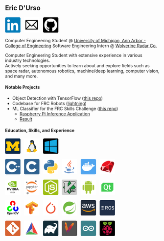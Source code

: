 ## Eric D'Urso

<a href="https://www.linkedin.com/in/edurso/"><img height="50" src="https://github.com/edurso/edurso/blob/master/img/linkedin.png"></a>&nbsp;&nbsp;
<a href="mailto:edurso862@gmail.com"><img height="50" src="https://github.com/edurso/edurso/blob/master/img/email.png"></a>&nbsp;&nbsp;
<a href="https://www.github.com/edurso/"><img height="50" src="https://github.com/edurso/edurso/blob/master/img/github.png"></a>&nbsp;&nbsp;

Computer Engineering Student @ [University of Michigan, Ann Arbor - College of Engineering](https://www.engin.umich.edu/)
Software Engineering Intern @ [Wolverine Radar Co.](https://www.linkedin.com/company/wolverine-radar-company/)

Computer Engineering Student with extensive experience in various industry technologies.\
Actively seeking opportunities to learn about and explore fields such as space radar, autonomous robotics, machine/deep learning, computer vision, and many more.

#### Notable Projects

- Object Detection with TensorFlow ([this repo](https://github.com/edurso/obj-detect))
- Codebase for FRC Robots ([lightning](https://github.com/frc-862/lightning))
- ML Classifier for the FRC Skills Challenge ([this repo](https://github.com/frc-862/galactic-search-nb))
  - [Raspberry Pi Inference Application](https://github.com/frc-862/mcqueen-vision)
  - [Result](https://lightningrobotics.smugmug.com/2020-21-Folder/n-jZqhV9/2021---Skills-Challenge-Videos/i-pNbf3jw/A)

#### Education, Skills, and Experience

<a href="https://www.engin.umich.edu/"><img height="50" src="https://github.com/edurso/edurso/blob/master/img/um.png"></a>&nbsp;&nbsp;
<img height="50" src="https://github.com/edurso/edurso/blob/master/img/linux.png">&nbsp;&nbsp;
<img height="50" src="https://github.com/edurso/edurso/blob/master/img/windows.png">&nbsp;&nbsp;

<img height="50" src="https://github.com/edurso/edurso/blob/master/img/cpp.png">&nbsp;&nbsp;
<img height="50" src="https://github.com/edurso/edurso/blob/master/img/c.png">&nbsp;&nbsp;
<img height="50" src="https://github.com/edurso/edurso/blob/master/img/python.png">&nbsp;&nbsp;
<img height="50" src="https://github.com/edurso/edurso/blob/master/img/java.png">&nbsp;&nbsp;
<img height="50" src="https://github.com/edurso/edurso/blob/master/img/docker.png">&nbsp;&nbsp;
<img height="50" src="https://github.com/edurso/edurso/blob/master/img/ruby.png">&nbsp;&nbsp;

<img height="50" src="https://github.com/edurso/edurso/blob/master/img/cuda.png">&nbsp;&nbsp;
<img height="50" src="https://github.com/edurso/edurso/blob/master/img/jupyter.png">&nbsp;&nbsp;
<img height="50" src="https://github.com/edurso/edurso/blob/master/img/node.png">&nbsp;&nbsp;
<img height="50" src="https://github.com/edurso/edurso/blob/master/img/vim.png">&nbsp;&nbsp;
<img height="50" src="https://github.com/edurso/edurso/blob/master/img/android.png">&nbsp;&nbsp;
<img height="50" src="https://github.com/edurso/edurso/blob/master/img/qt.png">&nbsp;&nbsp;

<img height="50" src="https://github.com/edurso/edurso/blob/master/img/opencv.png">&nbsp;&nbsp;
<img height="50" src="https://github.com/edurso/edurso/blob/master/img/tf.png">&nbsp;&nbsp;
<img height="50" src="https://github.com/edurso/edurso/blob/master/img/pytorch.png">&nbsp;&nbsp;
<img height="50" src="https://github.com/edurso/edurso/blob/master/img/spring.png">&nbsp;&nbsp;
<img height="50" src="https://github.com/edurso/edurso/blob/master/img/aws.png">&nbsp;&nbsp;
<img height="50" src="https://github.com/edurso/edurso/blob/master/img/ros.png">&nbsp;&nbsp;

<img height="50" src="https://github.com/edurso/edurso/blob/master/img/git.png">&nbsp;&nbsp;
<img height="50" src="https://github.com/edurso/edurso/blob/master/img/cmake.png">&nbsp;&nbsp;
<img height="50" src="https://github.com/edurso/edurso/blob/master/img/gradle.png">&nbsp;&nbsp;
<img height="50" src="https://github.com/edurso/edurso/blob/master/img/maven.png">&nbsp;&nbsp;
<img height="50" src="https://github.com/edurso/edurso/blob/master/img/arduino.png">&nbsp;&nbsp;
<img height="50" src="https://github.com/edurso/edurso/blob/master/img/rpi.png">&nbsp;&nbsp;
